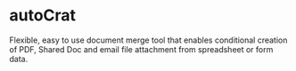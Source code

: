 autoCrat
========
Flexible, easy to use document merge tool that enables conditional creation of PDF, Shared Doc and email file attachment from spreadsheet or form data.
